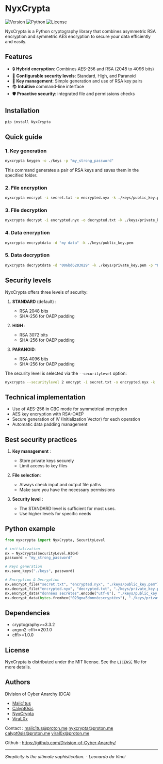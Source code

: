 # NyxCrypta

![Version](https://img.shields.io/badge/version-1.3.2-blue.svg)
![Python](https://img.shields.io/badge/python-3.10%2B-green.svg)
![License](https://img.shields.io/badge/license-MIT-orange.svg)

NyxCrypta is a Python cryptography library that combines asymmetric RSA encryption and symmetric AES encryption to secure your data efficiently and easily.

## Features

- 🔒 **Hybrid encryption**: Combines AES-256 and RSA (2048 to 4096 bits)
- 🎯 **Configurable security levels**: Standard, High, and Paranoid
- 🔑 **Key management**: Simple generation and use of RSA key pairs
- 📚 **Intuitive** command-line interface
- 🛡️ **Proactive security**: integrated file and permissions checks

## Installation

```bash
pip install NyxCrypta
```

## Quick guide

### 1. Key generation

```bash
nyxcrypta keygen -o ./keys -p "my_strong_password"
```
This command generates a pair of RSA keys and saves them in the specified folder.

### 2. File encryption

```bash
nyxcrypta encrypt -i secret.txt -o encrypted.nyx -k ./keys/public_key.pem
```

### 3. File decryption

```bash
nyxcrypta decrypt -i encrypted.nyx -o decrypted.txt -k ./keys/private_key.pem -p "my_strong_password"
```

### 4. Data encryption

```bash
nyxcrypta encryptdata -d "my data" -k ./keys/public_key.pem
```

### 5. Data decryption

```bash
nyxcrypta decryptdata -d "006bd6203029" -k ./keys/private_key.pem -p "my_stong_password"
```

## Security levels

NyxCrypta offers three levels of security:

1. **STANDARD** (default) : 
   - RSA 2048 bits
   - SHA-256 for OAEP padding

2. **HIGH** :
   - RSA 3072 bits
   - SHA-256 for OAEP padding

3. **PARANOID**:
   - RSA 4096 bits
   - SHA-256 for OAEP padding

The security level is selected via the `--securitylevel` option:
```bash
nyxcrypta --securitylevel 2 encrypt -i secret.txt -o encrypted.nyx -k ./keys/public_key.pem
```

## Technical implementation

- Use of AES-256 in CBC mode for symmetrical encryption
- AES key encryption with RSA-OAEP
- Secure generation of IV (Initialization Vector) for each operation
- Automatic data padding management

## Best security practices

1. **Key management** : 
   - Store private keys securely
   - Limit access to key files

2. **File selection**:
   - Always check input and output file paths
   - Make sure you have the necessary permissions

3. **Security level** :
   - The STANDARD level is sufficient for most uses.
   - Use higher levels for specific needs

## Python example

```python
from nyxcrypta import NyxCrypta, SecurityLevel

# initialization
nx = NyxCrypta(SecurityLevel.HIGH)
password = "my_strong_password"

# Keys generation
nx.save_keys("./keys", password)

# Encryption & Decryption
nx.encrypt_file("secret.txt", "encrypted.nyx", "./keys/public_key.pem")
nx.decrypt_file("encrypted.nyx", "decrypted.txt", "./keys/private_key.pem", password)
nx.encrypt_data("données secrètes".encode("utf-8"), "./keys/public_key.pem")
nx.decrypt_data(bytes.fromhex("023gna5donnéescryptées"), "./keys/private_key.pem", password)
```

## Dependencies

- cryptography>=3.3.2
- argon2-cffi>=20.1.0
- cffi>=1.0.0

## License

NyxCrypta is distributed under the MIT license. See the `LICENSE` file for more details.

## Authors

Division of Cyber Anarchy (DCA)
- [Malic1tus]
- [Calypt0sis]
- [NyxCrypta]
- [ViraL0x]

Contact : malic1tus@proton.me nyxcrypta@proton.me calypt0sis@proton.me viral0x@proton.me

Github : https://github.com/Division-of-Cyber-Anarchy/

---

*Simplicity is the ultimate sophistication. - Leonardo da Vinci*

[Malic1tus]: <https://github.com/malic1tus>
[Calypt0sis]: <https://github.com/calypt0sis>
[NyxCrypta]: <https://github.com/nyxcrypta>
[Viral0x]: <https://github.com/viral0x>
